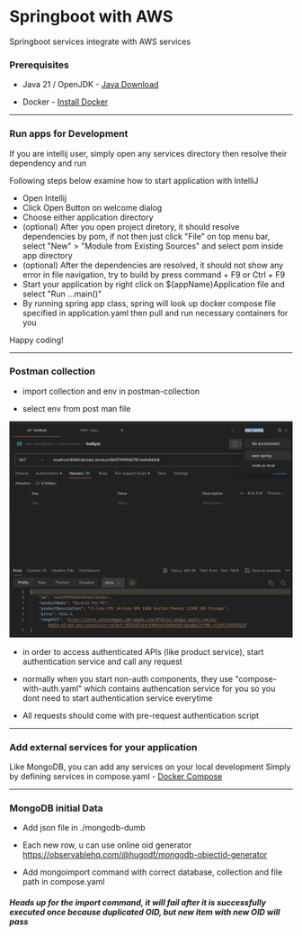 # Springboot with AWS

Springboot services integrate with AWS services

### Prerequisites
- Java 21 / OpenJDK - [Java Download](https://www.oracle.com/java/technologies/downloads/)

- Docker - [Install Docker](https://docs.docker.com/engine/install/)

-----

### Run apps for Development

If you are intellij user, simply open any services directory then resolve their dependency and run 

Following steps below examine how to start application with IntelliJ

- Open Intellij
- Click Open Button on welcome dialog
- Choose either application directory
- (optional) After you open project diretory, it should resolve dependencies by pom, if not then just click "File" on top menu bar, select "New" > "Module from Existing Sources" and select pom inside app directory
- (optional) After the dependencies are resolved, it should not show any error in file navigation, try to build by press command + F9 or Ctrl + F9
- Start your application by right click on ${appName}Application file and select "Run ...main()"
- By running spring app class, spring will look up docker compose file specified in application.yaml then pull and run necessary containers for you

Happy coding!

-----

### Postman collection

- import collection and env in postman-collection

- select env from post man file

![postman-env.png](postman-env.png)

- in order to access authenticated APIs (like product service), start authentication service and call any request

- normally when you start non-auth components, they use "compose-with-auth.yaml" which contains authencation service for you so you dont need to start authentication service everytime

- All requests should come with pre-request authentication script

-----

### Add external services for your application
Like MongoDB, you can add any services on your local development
Simply by defining services in compose.yaml - [Docker Compose](https://docs.docker.com/compose/gettingstarted/#step-2-define-services-in-a-compose-file)

-----

### MongoDB initial Data

- Add json file in ./mongodb-dumb

- Each new row, u can use online oid generator https://observablehq.com/@hugodf/mongodb-objectid-generator

- Add mongoimport command with correct database, collection and file path in compose.yaml

##### Heads up for the import command, it will fail after it is successfully executed once because duplicated OID, but new item with new OID will pass